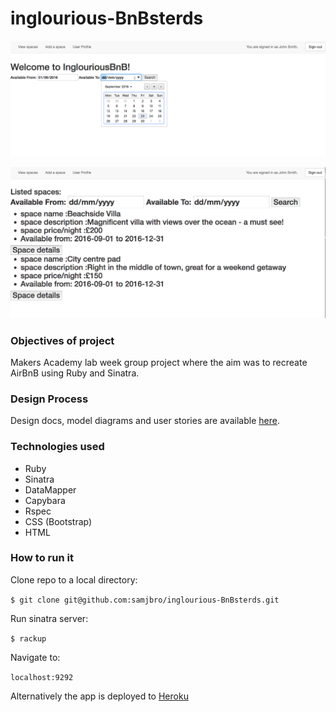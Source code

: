 # inglourious-BnBsterds

![](/welcome-ss.png)

![](listing-ss.png)

### Objectives of project

Makers Academy lab week group project where the aim was to recreate AirBnB using Ruby and Sinatra.

### Design Process

Design docs, model diagrams and user stories are available [here](/design_process.md).

### Technologies used

- Ruby
- Sinatra
- DataMapper
- Capybara
- Rspec
- CSS (Bootstrap)
- HTML

### How to run it

Clone repo to a local directory:

``$ git clone git@github.com:samjbro/inglourious-BnBsterds.git``

Run sinatra server:

``$ rackup``

Navigate to:

``localhost:9292``

Alternatively the app is deployed to [Heroku](https://meal-planner-ma.herokuapp.com/)
